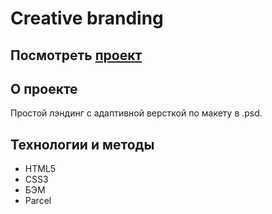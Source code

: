# Creative branding

## Посмотреть [проект][1]

## О проекте
Простой лэндинг с адаптивной версткой по макету в .psd.

## Технологии и методы
- HTML5
- CSS3
- БЭМ
- Parcel

[1]: https://perkenton.github.io/landing-creative-branding/
